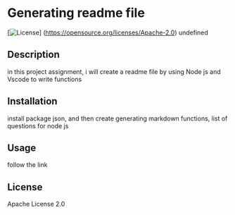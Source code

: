 
  # Generating readme file
  [![License](https://img.shields.io/badge/License-Apache%202.0-blue.svg)]
  (https://opensource.org/licenses/Apache-2.0)
  undefined

  
  ## Description
  in this project assignment, i will create a readme file by using Node js and Vscode to write functions
  
  
  
  ## Installation
  install package json, and then create generating markdown functions, list of questions for node js
  
  ## Usage
  follow the link
  
  ## License 
  Apache License 2.0


 
  
  
